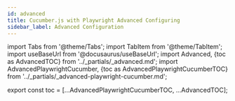 ```yaml
---
id: advanced
title: Cucumber.js with Playwright Advanced Configuring
sidebar_label: Advanced Configuration
---
```


import Tabs from '@theme/Tabs';
import TabItem from '@theme/TabItem';
import useBaseUrl from '@docusaurus/useBaseUrl';
import Advanced, {toc as AdvancedTOC} from '../\_partials/\_advanced.md';
import AdvancedPlaywrightCucumber, {toc as AdvancedPlaywrightCucumberTOC} from '../\_partials/\_advanced-playwright-cucumber.md';


<AdvancedPlaywrightCucumber />
<Advanced />

<!-- Using partials breaks table of contents. Using this workaround to get it working again. -->

export const toc = [...AdvancedPlaywrightCucumberTOC, ...AdvancedTOC];
